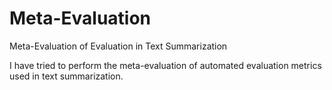 # Meta-Evaluation
Meta-Evaluation of Evaluation in Text Summarization

I have tried to perform the meta-evaluation of automated evaluation metrics used in text summarization.
